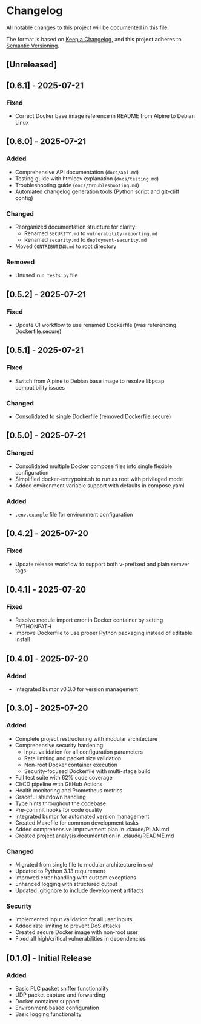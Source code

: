 # Changelog

All notable changes to this project will be documented in this file.

The format is based on [Keep a Changelog](https://keepachangelog.com/en/1.0.0/),
and this project adheres to [Semantic Versioning](https://semver.org/spec/v2.0.0.html).

## [Unreleased]

## [0.6.1] - 2025-07-21

### Fixed
- Correct Docker base image reference in README from Alpine to Debian Linux

## [0.6.0] - 2025-07-21

### Added
- Comprehensive API documentation (`docs/api.md`)
- Testing guide with htmlcov explanation (`docs/testing.md`)
- Troubleshooting guide (`docs/troubleshooting.md`)
- Automated changelog generation tools (Python script and git-cliff config)

### Changed
- Reorganized documentation structure for clarity:
  - Renamed `SECURITY.md` to `vulnerability-reporting.md`
  - Renamed `security.md` to `deployment-security.md`
- Moved `CONTRIBUTING.md` to root directory

### Removed
- Unused `run_tests.py` file

## [0.5.2] - 2025-07-21

### Fixed
- Update CI workflow to use renamed Dockerfile (was referencing Dockerfile.secure)

## [0.5.1] - 2025-07-21

### Fixed
- Switch from Alpine to Debian base image to resolve libpcap compatibility issues

### Changed
- Consolidated to single Dockerfile (removed Dockerfile.secure)

## [0.5.0] - 2025-07-21

### Changed
- Consolidated multiple Docker compose files into single flexible configuration
- Simplified docker-entrypoint.sh to run as root with privileged mode
- Added environment variable support with defaults in compose.yaml

### Added
- `.env.example` file for environment configuration

## [0.4.2] - 2025-07-20

### Fixed
- Update release workflow to support both v-prefixed and plain semver tags

## [0.4.1] - 2025-07-20

### Fixed
- Resolve module import error in Docker container by setting PYTHONPATH
- Improve Dockerfile to use proper Python packaging instead of editable install

## [0.4.0] - 2025-07-20

### Added
- Integrated bumpr v0.3.0 for version management

## [0.3.0] - 2025-07-20

### Added
- Complete project restructuring with modular architecture
- Comprehensive security hardening:
  - Input validation for all configuration parameters
  - Rate limiting and packet size validation
  - Non-root Docker container execution
  - Security-focused Dockerfile with multi-stage build
- Full test suite with 62% code coverage
- CI/CD pipeline with GitHub Actions
- Health monitoring and Prometheus metrics
- Graceful shutdown handling
- Type hints throughout the codebase
- Pre-commit hooks for code quality
- Integrated bumpr for automated version management
- Created Makefile for common development tasks
- Added comprehensive improvement plan in .claude/PLAN.md
- Created project analysis documentation in .claude/README.md

### Changed
- Migrated from single file to modular architecture in src/
- Updated to Python 3.13 requirement
- Improved error handling with custom exceptions
- Enhanced logging with structured output
- Updated .gitignore to include development artifacts

### Security
- Implemented input validation for all user inputs
- Added rate limiting to prevent DoS attacks
- Created secure Docker image with non-root user
- Fixed all high/critical vulnerabilities in dependencies

## [0.1.0] - Initial Release

### Added
- Basic PLC packet sniffer functionality
- UDP packet capture and forwarding
- Docker container support
- Environment-based configuration
- Basic logging functionality